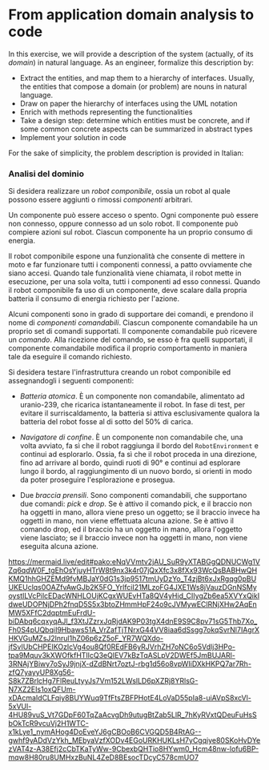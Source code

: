 # From application domain analysis to code

In this exercise, we will provide a description of the system (actually, of its *domain*) in natural language.
As an engineer, formalize this description by:

* Extract the entities, and map them to a hierarchy of interfaces. Usually, the entities that compose a domain (or problem) are nouns in natural language.
* Draw on paper the hierarchy of interfaces using the UML notation
* Enrich with methods representing the functionalities
* Take a design step: determine which entities must be concrete, and if some common concrete aspects can be summarized in abstract types
* Implement your solution in code

For the sake of simplicity, the problem description is provided in Italian:

### **Analisi del dominio**

Si desidera realizzare un *robot componibile*, ossia un robot al quale possono essere aggiunti o rimossi *componenti* arbitrari.

Un componente può essere acceso o spento.
Ogni componente può essere non connesso, oppure connesso ad un solo robot.
Il componente può compiere azioni sul robot.
Ciascun componente ha un proprio consumo di energia.

Il robot componibile espone una funzionalità che consente di mettere in moto e far funzionare tutti i componenti connessi, a patto ovviamente che siano accesi.
Quando tale funzionalità viene chiamata, il robot mette in esecuzione, per una sola volta, tutti i componenti ad esso connessi.
Quando il robot componibile fa uso di un componente, deve scalare dalla propria batteria il consumo di energia richiesto per l'azione.

Alcuni componenti sono in grado di supportare dei comandi, e prendono il nome di *componenti comandabili*.
Ciascun componente comandabile ha un proprio set di comandi supportati.
Il componente comandabile può ricevere un *comando*.
Alla ricezione del comando, se esso è fra quelli supportati, il componente comandabile modifica il proprio comportamento in maniera tale da eseguire il comando richiesto.

Si desidera testare l'infrastruttura creando un robot componibile ed assegnandogli i seguenti componenti:

* *Batteria atomica*. È un componente non comandabile, alimentato ad uranio-239, che ricarica istantaneamente il robot. In fase di test, per evitare il surriscaldamento, la batteria si attiva esclusivamente qualora la batteria del robot fosse al di sotto del 50% di carica.

* *Navigatore di confine*. È un componente non comandabile che, una volta avviato, fa sì che il robot raggiunga il bordo del `RobotEnvironment` e continui ad esplorarlo. Ossia, fa sì che il robot proceda in una direzione, fino ad arrivare al bordo, quindi ruoti di 90° e continui ad esplorare lungo il bordo, al raggiungimento di un nuovo bordo, si orienti in modo da poter proseguire l'esplorazione e prosegua.

* Due *braccia prensili*. Sono componenti comandabili, che supportano due comandi: *pick* e *drop*. Se è attivo il comando pick, e il braccio non ha oggetti in mano, allora viene preso un oggetto; se il braccio invece ha oggetti in mano, non viene effettuata alcuna azione. Se è attivo il comando drop, ed il braccio ha un oggetto in mano, allora l'oggetto viene lasciato; se il braccio invece non ha oggetti in mano, non viene eseguita alcuna azione.

https://mermaid.live/edit#pako:eNqVVmtv2jAU_SuR9yXTABGgQDNUCWg1VZq6qdW0F_tgEhOsYjuyHTrW8t9nx3k4r07jQxXfc3x8fXx93WcQsBABHwQHKMQ1hhGHZEMd9fvMBJaY0dG1s3jp9517tmUyDzYo_T4zjBt6xJxRgqg0pBUUKEUclqs0OAZfvAwGJb2K5FO_YrlfciI21MLzoFG4JXE1Ws8jVauzDGnNSMyoystILVcPilcEDacWNHLOUjKCgxWUEvHTa8QV4yHid_CIIygZb6ea5XVYxQikIdweUDOPNjDPh2fnqD5S5x3btoZHmmHpF24o9cJVMywEClRNjXHw2AqEnMW5XFfC2dqptmEuFrdU-biDAbq6cqxyqAJl_f3XtJZzrxJqRjdAK9P03tgX4dnE9S9C8pv71sG5Thb7Xo_Fh0S4pUQbqiI9Hbaws51A_VrZafTjTNrxG44VV8iaa6dSsgg7okqSvrNl7IAgrXHKVGuMZsJ2lnrul1hZ06p6zZ5oF_YR7WQXdo-jfSvIUbCHPEIKOzIcVg4ou8Qf0REdFB6yRJVrhZH7oNC6o5Vdlj3HPo-tpa9Mquv3kXWOfkfHTIlcQ3eQIEV7kBzTqASLpV2DWEf5JmBUJARl-3RNAjYBiwy7oSyJ9jnjX-dZdBNrt7oztJ-rbg1d56o8vpWIiDXkHKPQ7ar7Rh-zfQ7yayyUP8Xg56-S8k7ZBrlcHg7FlReuLtyyJs7Vm152LWslLD6pXZRj8YRlsG-N7XZ2EIs1oxQFUm-xDAcmaIdCLFqiy8BUYWuq9TfFtsZBFPHotE4LoVaD55pIa8-uiAVpS8xcVl-5xVUl-4HU89vuS_Vt7GDpF60TqZaAcvgDh9utugBtZab5LlR_7hKyRVxtQDeuFuHsSbOkTcR9vcuVj2H1WTC-x1kLye1_nymAHog4DoEveYJ6gCBOoB6CVGQD5B4RtAG--gwhf9yADdVzYkh_MEbyaVzfXODv4EGoURKHUKLsH7yCgqiye80SKoHvDYezVAT4z-A38Efj2cCbTKaTyWw-9CbexbQHTio8HYwm0_Hcm48nw-lofu6BP-mqw8H80ru8UMHxzBuNL4ZeD8BEsocTDcyC578cmUO7